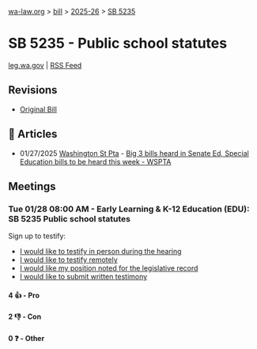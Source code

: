 [wa-law.org](/) > [bill](/bill/) > [2025-26](/bill/2025-26/) > [SB 5235](/bill/2025-26/sb/5235/)

# SB 5235 - Public school statutes
[leg.wa.gov](https://app.leg.wa.gov/billsummary?BillNumber=5235&Year=2025&Initiative=false) | [RSS Feed](./rss.xml)

## Revisions
* [Original Bill](1/)

## 📰 Articles
* 01/27/2025 [Washington St Pta](/org/washington_st_pta/) - [Big 3 bills heard in Senate Ed, Special Education bills to be heard this week - WSPTA](https://www.wastatepta.org/2025session-week3/#:~:text=SB%205235)

## Meetings
### Tue 01/28 08:00 AM - Early Learning & K-12 Education (EDU): SB 5235 Public school statutes
Sign up to testify:
* [I would like to testify in person during the hearing](https://app.leg.wa.gov/csi/Testifier/Add?chamber=House&mId=32552&aId=161950&caId=24965&tId=1)
* [I would like to testify remotely](https://app.leg.wa.gov/csi/Testifier/Add?chamber=House&mId=32552&aId=161950&caId=24965&tId=2)
* [I would like my position noted for the legislative record](https://app.leg.wa.gov/csi/Testifier/Add?chamber=House&mId=32552&aId=161950&caId=24965&tId=3)
* [I would like to submit written testimony](https://app.leg.wa.gov/csi/Testifier/Add?chamber=House&mId=32552&aId=161950&caId=24965&tId=4)

#### 4 👍 - Pro

#### 2 👎 - Con

#### 0 ❓ - Other
